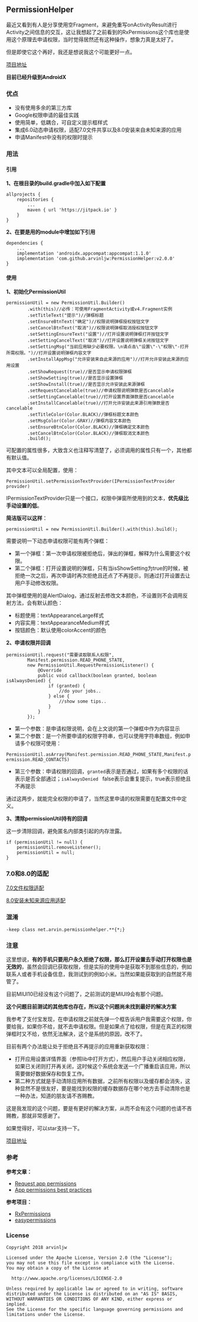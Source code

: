 ## PermissionHelper

最近又看到有人是分享使用空Fragment，来避免重写onActivityResult进行Activity之间信息的交互，这让我想起了之前看到的RxPermissions这个库也是使用这个原理去申请权限，当时觉得居然还有这种操作，想象力真是太好了。

但是即使它这个再好，我还是想说我这个可能更好一点。

[项目地址](https://github.com/arvinljw/PermissionHelper)

**目前已经升级到AndroidX**

### 优点

* 没有使用多余的第三方库
* Google权限申请的最佳实践
* 使用简单，低耦合，可自定义提示框样式
* 集成6.0动态申请权限，适配7.0文件共享以及8.0安装来自未知来源的应用
* 申请Manifest中没有的权限时提示

### 用法

#### 引用

**1、在根目录的build.gradle中加入如下配置**

```
allprojects {
    repositories {
        ...
        maven { url 'https://jitpack.io' }
    }
}
```

**2、在要是用的module中增加如下引用**

```
dependencies {
    ...
    implementation 'androidx.appcompat:appcompat:1.1.0'
    implementation 'com.github.arvinljw:PermissionHelper:v2.0.0'
}
```

#### 使用

**1、初始化PermissionUtil**

```
permissionUtil = new PermissionUtil.Builder()
        .with(this)//必传：可使用FragmentActivity或v4.Fragment实例
        .setTitleText("提示")//弹框标题
        .setEnsureBtnText("确定")//权限说明弹框授权按钮文字
        .setCancelBtnText("取消")//权限说明弹框取消授权按钮文字
        .setSettingEnsureText("设置")//打开设置说明弹框打开按钮文字
        .setSettingCancelText("取消")//打开设置说明弹框关闭按钮文字
        .setSettingMsg("当前应用缺少必要权限。\n请点击\"设置\"-\"权限\"-打开所需权限。")//打开设置说明弹框内容文字
        .setInstallAppMsg("允许安装来自此来源的应用")//打开允许安装此来源的应用设置
        .setShowRequest(true)//是否显示申请权限弹框
        .setShowSetting(true)//是否显示设置弹框
        .setShowInstall(true)//是否显示允许安装此来源弹框
        .setRequestCancelable(true)//申请权限说明弹款是否cancelable
        .setSettingCancelable(true)//打开设置界面弹款是否cancelable
        .setInstallCancelable(true)//打开允许安装此来源引用弹款是否cancelable
        .setTitleColor(Color.BLACK)//弹框标题文本颜色
        .setMsgColor(Color.GRAY)//弹框内容文本颜色
        .setEnsureBtnColor(Color.BLACK)//弹框确定文本颜色
        .setCancelBtnColor(Color.BLACK)//弹框取消文本颜色
        .build();
```

可配置的属性很多，大致含义也注释写清楚了，必须调用的属性只有一个，其他都有默认值。

其中文本可以全局配置，使用：

```
PermissionUtil.setPermissionTextProvider(IPermissionTextProvider provider)
```

IPermissionTextProvider只是一个接口，权限中弹窗所使用到的文本，**优先级比手动设置的低**。

**简洁版可以这样**：

```
permissionUtil = new PermissionUtil.Builder().with(this).build();
```

需要说明一下动态申请权限可能有两个弹框：

* 第一个弹框：第一次申请权限被拒绝后，弹出的弹框，解释为什么需要这个权限。
* 第二个弹框：打开设置说明的弹框，只有当isShowSetting为true的时候，被拒绝一次之后，再次申请时再次拒绝且还点了不再提示，则通过打开设置去让用户手动修改权限。

其中弹框使用的是AlertDialog，通过反射去修改文本颜色，不设置则不会调用反射方法，会有默认颜色：

* 标题使用：textAppearanceLarge样式
* 内容实用：textAppearanceMedium样式
* 按钮颜色：默认使用colorAccent的颜色

**2、申请权限并回调**

```
permissionUtil.request("需要读取联系人权限",
        Manifest.permission.READ_PHONE_STATE,
        new PermissionUtil.RequestPermissionListener() {
            @Override
            public void callback(boolean granted, boolean isAlwaysDenied) {
                if (granted) {
                    //do your jobs..
                } else {
                    //show some tips..
                }
            }
        });
```

* 第一个参数：是申请权限说明，会在上文说的第一个弹框中作为内容显示
* 第二个参数：是一个所要申请的权限字符串，也可以使用字符串数组，例如申请多个权限可使用：

`PermissionUtil.asArray(Manifest.permission.READ_PHONE_STATE,Manifest.permission.READ_CONTACTS)`
	
* 第三个参数：申请权限的回调，`granted`表示是否通过，如果有多个权限的话表示是否全部通过；`isAlwaysDenied ` false表示会重复提示，true表示拒绝且不再提示

通过这两步，就能完全权限的申请了，当然这里申请的权限需要在配置文件中定义。

**3、清除permissionUtil持有的回调**

这一步清除回调，避免匿名内部类引起的内存泄露。

```
if (permissionUtil != null) {
    permissionUtil.removeListener();
    permissionUtil = null;
}
```

### 7.0和8.0的适配

[7.0文件权限适配](https://github.com/arvinljw/PermissionHelper/blob/master/doc/文件权限.md)

[8.0安装未知来源应用适配](https://github.com/arvinljw/PermissionHelper/blob/master/doc/安装App权限.md)

### 混淆

```
-keep class net.arvin.permissionhelper.**{*;}
```

### 注意

这里想说，**有的手机只要用户永久拒绝了权限，那么打开设置去手动打开权限也是无效的**，虽然会回调已获取权限，但是实际的使用中是获取不到那些信息的，例如联系人或者手机设备信息，我测试到的例如小米。当然如果能获取到的自然就不用管了。

目前MIUI10已经没有这个问题了，之前测试的是MIUI9会有那个问题。

**这个问题目前测试的其他库也存在，所以这个问题尚未找到最好的解决方案**

我参考了支付宝发现，在申请权限之前就先弹一个框告诉用户我需要这个权限，你要给我，如果你不给，就不去申请权限。但是如果点了给权限，但是在真正的权限弹框时又不给，依然无法解决，这个是系统的原因，改不了。

目前有两个办法能让处于拒绝且不再提示的应用重新获取权限：

* 打开应用设置详情界面（参照lib中打开方式），然后用户手动关闭相应权限，如果已关闭则打开再关闭，这时候这个系统会发送一个广播重启该应用，所以需要做好数据保存和恢复工作。
* 第二种方式就是手动清除应用所有数据，之前所有权限以及缓存都会消失，这种显然不是很友好，要是能找到权限的缓存数据存在哪个地方去手动清除也是一种办法，知道的朋友请不吝赐教。

这是我发现的这个问题，要是有更好的解决方案，从而不会有这个问题的也请不吝赐教，那就非常感谢了。

如果觉得好，可以star支持一下。

[项目地址](https://github.com/arvinljw/PermissionHelper)

### 参考

**参考文章：**

* [Request app permissions](https://developer.android.google.cn/training/permissions/requesting)
* [App permissions best practices](https://developer.android.google.cn/training/permissions/usage-notes)

**参考项目：**

* [RxPermissions](https://github.com/tbruyelle/RxPermissions)
* [easypermissions](https://github.com/googlesamples/easypermissions)

### License

```
Copyright 2018 arvinljw

Licensed under the Apache License, Version 2.0 (the "License");
you may not use this file except in compliance with the License.
You may obtain a copy of the License at

  http://www.apache.org/licenses/LICENSE-2.0

Unless required by applicable law or agreed to in writing, software
distributed under the License is distributed on an "AS IS" BASIS,
WITHOUT WARRANTIES OR CONDITIONS OF ANY KIND, either express or implied.
See the License for the specific language governing permissions and
limitations under the License.

```


	

